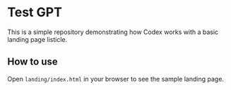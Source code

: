 # Test GPT

This is a simple repository demonstrating how Codex works with a basic landing page listicle.

## How to use

Open `landing/index.html` in your browser to see the sample landing page.
